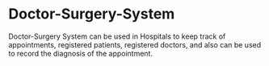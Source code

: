 # Doctor-Surgery-System
Doctor-Surgery System can be used in Hospitals to keep track of appointments, registered patients, registered doctors, and also can be used to record the diagnosis of the appointment.
